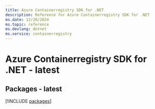 ```yaml
---
title: Azure Containerregistry SDK for .NET
description: Reference for Azure Containerregistry SDK for .NET
ms.date: 12/20/2024
ms.topic: reference
ms.devlang: dotnet
ms.service: containerregistry
---
```

# Azure Containerregistry SDK for .NET - latest
## Packages - latest
[!INCLUDE [packages](containerregistry-index.md)]